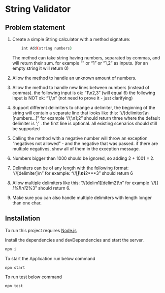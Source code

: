 # String Validator

## Problem statement

1. Create a simple String calculator with a method signature:
    ```sh 
        int Add(string numbers)
    ```

    The method can take string having numbers, separated by commas, and will return their sum. 
    for example “” or “1” or “1,2” as inputs.
    (for an empty string it will return 0) 

2. Allow the method to handle an unknown amount of numbers.

3. Allow the method to handle new lines between numbers (instead of commas).
    the following input is ok: “1\n2,3” (will equal 6)
    the following input is NOT ok: “1,\n” (not need to prove it - just clarifying)

4. Support different delimiters to change a delimiter, the beginning of the string will contain a separate line that looks like this:
    “//[delimiter]\n   [numbers…]” for example “//;\n1;2” should return three where the default delimiter is ‘;’ .
    the first line is optional. all existing scenarios should still be supported

5. Calling the method with a negative number will throw an exception “negatives not allowed” - and the negative that was passed. if there are multiple    negatives, show all of them in the exception message.

6. Numbers bigger than 1000 should be ignored, so adding 2 + 1001 = 2.
7. Delimiters can be of any length with the following format: “//[delimiter]\n” for example: “//[***]\n1***2***3” should return 6
8. Allow multiple delimiters like this: “//[delim1][delim2]\n” for example “//[*][%]\n1*2%3” should return 6.
9. Make sure you can also handle multiple delimiters with length longer than one char.


## Installation 

To run this project requires [Node.js](https://nodejs.org/) 

Install the dependencies and devDependencies and start the server.

```sh
npm i
```

To start the Application run below command

```sh
npm start
```

To run test below command

```sh
npm test
```
